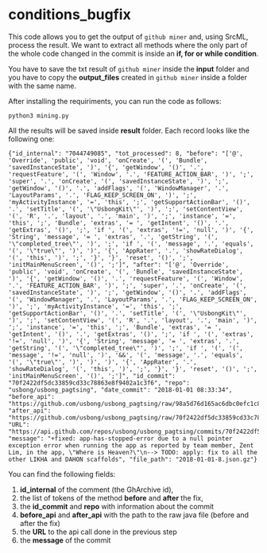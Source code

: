 # conditions_bugfix

This code allows you to get the output of `github miner` and, using SrcML, process the result.
We want to extract all methods where the only part of the whole code changed in the commit is inside an **if, for or while condition**.

You have to save the txt result of `github miner` inside the **input** folder and you have to copy the **output_files** created in `github miner` inside a folder with the same name.

After installing the requiriments, you can run the code as follows:
```
python3 mining.py
```
All the results will be saved inside **result** folder.
Each record looks like the following one:
```
{"id_internal": "7044749085", "tot_processed": 8, "before": "['@', 'Override', 'public', 'void', 'onCreate', '(', 'Bundle', 'savedInstanceState', ')', '{', 'getWindow', '()', '.', 'requestFeature', '(', 'Window', '.', 'FEATURE_ACTION_BAR', ')', ';', 'super', '.', 'onCreate', '(', 'savedInstanceState', ')', ';', 'getWindow', '()', '.', 'addFlags', '(', 'WindowManager', '.', 'LayoutParams', '.', 'FLAG_KEEP_SCREEN_ON', ')', ';', 'myActivityInstance', '=', 'this', ';', 'getSupportActionBar', '()', '.', 'setTitle', '(', '\"UsbongKit\"', ')', ';', 'setContentView', '(', 'R', '.', 'layout', '.', 'main', ')', ';', 'instance', '=', 'this', ';', 'Bundle', 'extras', '= ', 'getIntent', '()', '.', 'getExtras', '()', ';', 'if ', '(', 'extras', '!=', 'null', ')', '{', 'String', 'message', '= ', 'extras', '.', 'getString', '(', '\"completed_tree\"', ')', ';', 'if ', '(', 'message', '.', 'equals', '(', '\"true\"', ')', ')', '{', 'AppRater', '.', 'showRateDialog', '(', 'this', ')', ';', '}', '}', 'reset', '()', ';', 'initMainMenuScreen', '()', ';']", "after": "['@', 'Override', 'public', 'void', 'onCreate', '(', 'Bundle', 'savedInstanceState', ')', '{', 'getWindow', '()', '.', 'requestFeature', '(', 'Window', '.', 'FEATURE_ACTION_BAR', ')', ';', 'super', '.', 'onCreate', '(', 'savedInstanceState', ')', ';', 'getWindow', '()', '.', 'addFlags', '(', 'WindowManager', '.', 'LayoutParams', '.', 'FLAG_KEEP_SCREEN_ON', ')', ';', 'myActivityInstance', '=', 'this', ';', 'getSupportActionBar', '()', '.', 'setTitle', '(', '\"UsbongKit\"', ')', ';', 'setContentView', '(', 'R', '.', 'layout', '.', 'main', ')', ';', 'instance', '=', 'this', ';', 'Bundle', 'extras', '= ', 'getIntent', '()', '.', 'getExtras', '()', ';', 'if ', '(', 'extras', '!=', 'null', ')', '{', 'String', 'message', '= ', 'extras', '.', 'getString', '(', '\"completed_tree\"', ')', ';', 'if ', '(', '(', 'message', '!=', 'null', ')', '&&', '(', 'message', '.', 'equals', '(', '\"true\"', ')', ')', ')', '{', 'AppRater', '.', 'showRateDialog', '(', 'this', ')', ';', '}', '}', 'reset', '()', ';', 'initMainMenuScreen', '()', ';']", "id_commit": "70f2422df5dc33859cd33c78863e8f9402a1c3f6", "repo": "usbong/usbong_pagtsing", "date_commit": "2018-01-01 08:33:34", "before_api": "https://github.com/usbong/usbong_pagtsing/raw/98a5d76d165ac6dbc0efc1c8aba849652b40a99d/src/usbong/android/pagtsing/UsbongMainActivity.java", "after_api": "https://github.com/usbong/usbong_pagtsing/raw/70f2422df5dc33859cd33c78863e8f9402a1c3f6/src/usbong/android/pagtsing/UsbongMainActivity.java", "URL": "https://api.github.com/repos/usbong/usbong_pagtsing/commits/70f2422df5dc33859cd33c78863e8f9402a1c3f6", "message": "+fixed: app-has-stopped-error due to a null pointer exception error when running the app as reported by team member, Zent Lim, in the app, \"Where is Heaven?\"\n--> TODO: apply: fix to all the other LIKHA and DAHON scaffolds", "file_path": "2018-01-01-8.json.gz"}
```
You can find the following fields:
1. **id_internal** of the comment (the GhArchive id),
2. the list of tokens of the method **before** and **after** the fix,
3. the **id_commit** and **repo** with information about the commit
4. **before_api** and **after_api** with the path to the raw java file (before and after the fix)
5. the **URL** to the api call done in the previous step
6. the **message** of the commit